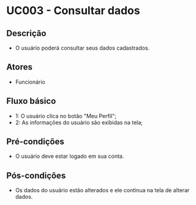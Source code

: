 # UC003 - Consultar dados
## Descrição
- O usuário poderá consultar seus dados cadastrados.
## Atores
- Funcionário
## Fluxo básico   
- 1: O usuário clica no botão "Meu Perfil";
- 2: As informações do usuário são exibidas na tela;
## Pré-condições
- O usuário deve estar logado em sua conta.
## Pós-condições
- Os dados do usuário estão alterados e ele continua na tela de alterar dados.

